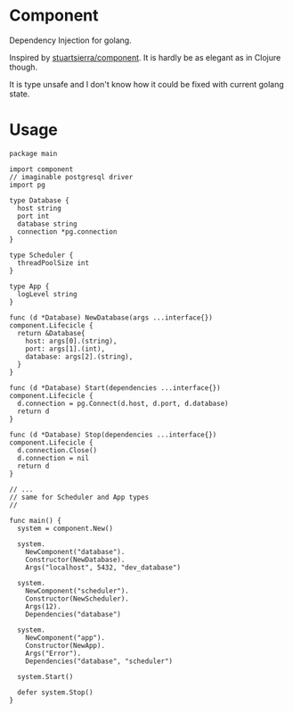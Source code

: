 # Component

Dependency Injection for golang.

Inspired by [stuartsierra/component](https://github.com/stuartsierra/component).
It is hardly be as elegant as in Clojure though.

It is type unsafe and I don't know how it could be fixed with current golang state.

# Usage

```golang
package main

import component
// imaginable postgresql driver
import pg

type Database {
  host string
  port int
  database string
  connection *pg.connection
}

type Scheduler {
  threadPoolSize int
}

type App {
  logLevel string
}

func (d *Database) NewDatabase(args ...interface{}) component.Lifecicle {
  return &Database{
    host: args[0].(string),
    port: args[1].(int),
    database: args[2].(string),
  }
}

func (d *Database) Start(dependencies ...interface{}) component.Lifecicle {
  d.connection = pg.Connect(d.host, d.port, d.database)
  return d
}

func (d *Database) Stop(dependencies ...interface{}) component.Lifecicle {
  d.connection.Close()
  d.connection = nil
  return d
}

// ...
// same for Scheduler and App types
//

func main() {
  system = component.New()

  system.
    NewComponent("database").
    Constructor(NewDatabase).
    Args("localhost", 5432, "dev_database")

  system.
    NewComponent("scheduler").
    Constructor(NewScheduler).
    Args(12).
    Dependencies("database")

  system.
    NewComponent("app").
    Constructor(NewApp).
    Args("Error").
    Dependencies("database", "scheduler")

  system.Start()

  defer system.Stop()
}
```

